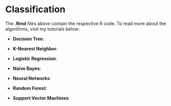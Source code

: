 # Classification

The **.Rmd** files above contain the respective R code. To read more about the algorithms, visit my tutorials below:

* **Decision Tree**: 

* **K-Nearest Neighbor**:

* **Logistic Regression**: 

* **Naive Bayes**:

* **Neural Networks**:

* **Random Forest**:

* **Support Vector Machines**: